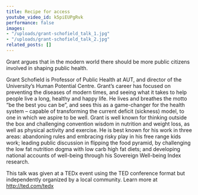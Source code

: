 ```yaml
---
title: Recipe for access
youtube_video_id: k5piEUPgRvk
performance: false
images:
- "/uploads/grant-schofield_talk_1.jpg"
- "/uploads/grant-schofield_talk_2.jpg"
related_posts: []
---
```


Grant argues that in the modern world there should be more public citizens involved in shaping public health.

Grant Schofield is Professor of Public Health at AUT, and director of the University’s Human Potential Centre. Grant’s career has focused on preventing the diseases of modern times, and seeing what it takes to help people live a long, healthy and happy life. He lives and breathes the motto “be the best you can be”, and sees this as a game-changer for the health system – capable of transforming the current deficit (sickness) model, to one in which we aspire to be well. Grant is well known for thinking outside the box and challenging convention wisdom in nutrition and weight loss, as well as physical activity and exercise. He is best known for his work in three areas: abandoning rules and embracing risky play in his free range kids work; leading public discussion in flipping the food pyramid, by challenging the low fat nutrition dogma with low carb high fat diets; and developing national accounts of well-being through his Sovereign Well-being Index research.

This talk was given at a TEDx event using the TED conference format but independently organized by a local community. Learn more at http://ted.com/tedx
